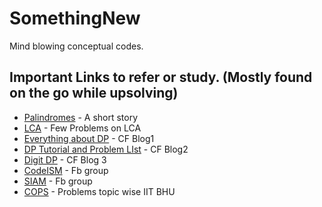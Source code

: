 # SomethingNew
Mind blowing conceptual codes.

## Important Links to refer or study. (Mostly found on the go while upsolving)
* [Palindromes](https://codeforces.com/blog/entry/74599) - A short story
* [LCA](https://codeforces.com/blog/entry/43917) - Few Problems on LCA
* [Everything about DP](https://codeforces.com/blog/entry/43256?fbclid=IwAR2ktvBv8GauoeNL6oAoK4Vv6QKYJuPNX0yVF1bLuJDBDQdmPL66i0iS2tw) - CF Blog1
* [DP Tutorial and Problem LIst](https://codeforces.com/blog/entry/67679?fbclid=IwAR0E5j7bjBgUfKZ02UA_oVOZHDvEFyAIMNDxqM5dpZ97AuQZD9TMftcMY1Q) - CF Blog2
* [Digit DP](https://codeforces.com/blog/entry/53960) - CF Blog 3
* [CodeISM](https://www.facebook.com/groups/255558081794974) - Fb group
* [SIAM](https://www.facebook.com/groups/366497354297572) - Fb group
* [COPS](https://copsiitbhu.co.in/resources/potw/) - Problems topic wise IIT BHU
